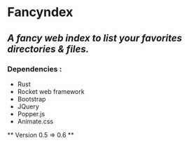 # __Fancyndex__ #

## *A fancy web index to list your favorites directories & files.* ##

### Dependencies :

- Rust
- Rocket web framework
- Bootstrap
- JQuery
- Popper.js
- Animate.css

** Version 0.5 => 0.6 **
